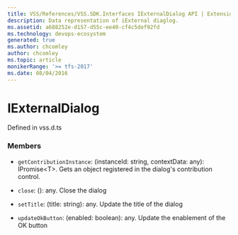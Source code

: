 ```yaml
---
title: VSS/References/VSS.SDK.Interfaces IExternalDialog API | Extensions for Azure DevOps Services
description: Data representation of iExternal diaglog.
ms.assetid: a688252e-d157-d55c-ee40-cf4c5def92fd
ms.technology: devops-ecosystem
generated: true
ms.author: chcomley
author: chcomley
ms.topic: article
monikerRange: '>= tfs-2017'
ms.date: 08/04/2016
---
```


# IExternalDialog

Defined in vss.d.ts

### Members

- `getContributionInstance`: (instanceId: string, contextData: any): IPromise&lt;T&gt;. Gets an object registered in the dialog&#x27;s contribution control.

- `close`: (): any. Close the dialog

- `setTitle`: (title: string): any. Update the title of the dialog

- `updateOkButton`: (enabled: boolean): any. Update the enablement of the OK button
